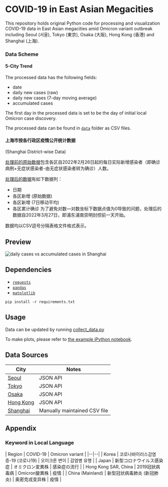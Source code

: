# COVID-19 in East Asian Megacities

This repository holds original Python code for processing and visualization COVID-19 data in East Asian megacities amid Omicron variant outbreak including Seoul (서울), Tokyo (東京), Osaka (大阪), Hong Kong (香港) and Shanghai (上海).

### Data Scheme

#### 5-City Trend
The processed data has the following fields:
* date
* daily new cases (raw)
* daily new cases (7-day moving average)
* accumulated cases

The first day in the processed data is set to be the day of initial local Omicron case discovery.

The processed data can be found in [`data`](./data/) folder as CSV files.

#### 上海市按各行政区疫情公开统计数据
(Shanghai District-wise Data)

[处理前的原始数据](./raw_data/shanghai_districts.csv)包含各区自2022年2月26日起的每日实际新增感染者（即确诊病例+无症状感染者-由无症状感染者转为确诊）人数。

[处理后的数据](./data/shanghai_by_district.csv)有如下数据列：
* 日期
* 各区新增 (原始数据)
* 各区新增 (7日移动平均)
* 各区累计确诊
为了避免对数—对数坐标下数据点值为0导致的问题，处理后的数据自2022年3月27日，即浦东浦南崇明封控前一天开始。

数据均以CSV逗号分隔表格文件格式表示。

## Preview
![daily cases vs accumulated cases in Shanghai](./doc/output_sample.svg)

## Dependencies
* [`requests`](https://github.com/psf/requests)
* [`pandas`](https://pandas.pydata.org/)
* [`matplotlib`](https://matplotlib.org/)
```
pip install -r requirements.txt
```

## Usage
Data can be updated by running [collect_data.py](./collect_data.py)

To make plots, please refer to [the example iPython notebook](./example.ipynb).

## Data Sources
| City | Notes | 
|--|--|
| [Seoul](./DataAPI/Korea.py#L13) | JSON API |
| [Tokyo](./DataAPI/Japan.py#L11) | JSON API |
| [Osaka](./DataAPI/Japan.py#L11) | JSON API |
| [Hong Kong](./DataAPI/China.py#L13) | JSON API |
| [Shanghai](./DataAPI/China.py#L37) | Manually maintained CSV file |

## Appendix

### Keyword in Local Language
| Region | COVID-19 | Omicron variant |
|--|--|
| Korea | 코로나바이러스감염증-19 (코로나19) | 오미크론 변이 | 감염병 유행 |
| Japan | 新型コロナウイルス感染症 | オミクロン変異株 | 感染症の流行 |
| Hong Kong SAR, China | 2019冠狀病毒病 | Omicron變異株 | 疫情 |
| China (Mainland) | 新型冠状病毒肺炎 (新冠肺炎) | 奥密克戎变异株 | 疫情 |
